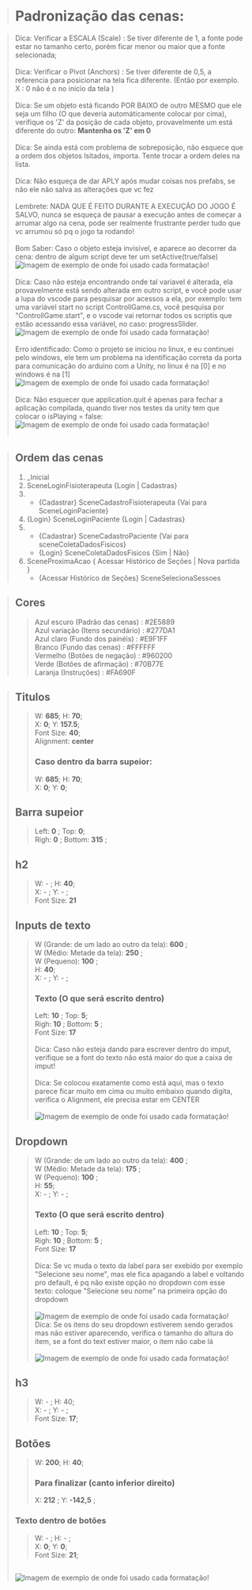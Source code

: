 > # Padronização das cenas:

> Dica: Verificar a ESCALA (Scale)  : Se tiver diferente de 1, a fonte pode estar no tamanho certo, porém ficar menor ou maior que a fonte selecionada;<br><br>
> Dica: Verificar o Pivot (Anchors) : Se tiver diferente de 0,5, a referencia para posicionar na tela fica diferente. (Então por exemplo. X : 0 não é o no inicio da tela ) <br><br>
> Dica: Se um objeto está ficando POR BAIXO de outro MESMO que ele seja um filho (O que deveria automáticamente colocar por cima), verifique os 'Z' da posição de cada objeto, provavelmente um está diferente do outro: **Mantenha os 'Z' em 0**<br><br>
> Dica: Se ainda está com problema de sobreposição, não esquece que a ordem dos objetos lsitados, importa. Tente trocar a ordem deles na lista. <br><br>
> Dica: Não esqueça de dar APLY após mudar coisas nos prefabs, se não ele não salva as alterações que vc fez<br><br>
> Lembrete: NADA QUE É FEITO DURANTE A EXECUÇÃO DO JOGO É SALVO, nunca se esqueça de pausar a execução antes de começar a arrumar algo na cena, pode ser realmente frustrante perder tudo que vc arrumou só pq o jogo ta rodando!<br><br> 
> Bom Saber: Caso o objeto esteja invisivel, e aparece ao decorrer da cena: dentro de algum script deve ter um setActive(true/false)
> ![Imagem de exemplo de onde foi usado cada formatação!](/imgs_Notation/setActive.png)<br><br>
> Dica: Caso não esteja encontrando onde tal variavel é alterada, ela provavelmente está sendo alterada em outro script, e você pode usar a lupa do vscode para pesquisar por acessos a ela, por exemplo: tem uma variável start no script ControllGame.cs, você pesquisa por "ControllGame.start", e o vscode vai retornar todos os scriptis que estão acessando essa variável, no caso: progressSlider.<br>
> ![Imagem de exemplo de onde foi usado cada formatação!](/imgs_Notation/acharacessodevariavel.png)<br><br>
> Erro identificado: Como o projeto se iniciou no linux, e eu continuei pelo windows, ele tem um problema na identificação correta da porta para comunicação do arduino com a Unity, no linux é na [0] e no windows é na [1]<br>
> ![Imagem de exemplo de onde foi usado cada formatação!](/imgs_Notation/portaProblema.png)<br><br>
> Dica: Não esquecer que application.quit é apenas para fechar a aplicação compilada, quando tiver nos testes da unity tem que colocar o isPlaying = false: <br>
> ![Imagem de exemplo de onde foi usado cada formatação!](/imgs_Notation/isplaying.png)<br><br>

> ## Ordem das cenas
> 1. _Inicial 
> 1. SceneLoginFisioterapeuta {Login | Cadastras}
> 1. 
>       - {Cadastrar} SceneCadastroFisioterapeuta {Vai para SceneLoginPaciente}
> 1. {Login} SceneLoginPaciente {Login | Cadastras}
> 1. 
>       - {Cadastrar} SceneCadastroPaciente {Vai para sceneColetaDadosFisicos}
>       - {Login} SceneColetaDadosFisicos {Sim | Não}
> 1. SceneProximaAcao { Acessar Histórico de Seções | Nova partida }
>       - {Acessar Histórico de Seções} SceneSelecionaSessoes
>

> ## Cores
>> Azul escuro (Padrão das cenas)   : #2E5889<br>
>> Azul variação (Itens secundário) : #277DA1<br>
>> Azul claro (Fundo dos painéis)   : #E9F1FF<br>
>> Branco (Fundo das cenas)         : #FFFFFF<br>
>> Vermelho (Botões de negação)     : #960200<br>
>> Verde    (Botões de afirmação)   : #70B77E<br>
>> Laranja (Instruções)             : #FA690F<br>

> ## Titulos
>> W: **685**; H: **70**;<br>
>> X: **0**;   Y: **157.5**;<br>
>> Font Size: **40**;<br>
>> Alignment: **center**<br>
>> ### Caso dentro da barra supeior:<br>
>> W: **685**; H: **70**;<br>
>> X: **0**;   Y: **0**;<br>
> ## Barra supeior
>> Left: **0** ; Top: **0**;<br>
>> Righ: **0** ; Bottom: **315** ;<br>
> ## h2
>> W: - ; H: **40**;<br>
>> X: - ; Y: - ;<br>
>> Font Size: **21**
> ## Inputs de texto
>> W (Grande: de um lado ao outro da tela): **600** ;<br>
>> W (Médio: Metade da tela): **250** ;<br>
>> W (Pequeno): **100** ;<br>
>> H: **40**;<br>
>> X: - ; Y: - ;<br>
>> ### Texto (O que será escrito dentro)
>> Left: **10** ; Top: **5**;<br>
>> Righ: **10** ; Bottom: **5** ;<br>
>> Font Size: **17**<br><br>
>> Dica: Caso não esteja dando para escrever dentro do imput, verifique se a font do texto não está maior do que a caixa de imput!<br><br>
>> Dica: Se colocou exatamente como está aqui, mas o texto parece ficar muito em cima ou muito embaixo quando digita, verifica o Alignment, ele precisa estar em CENTER<br><br>
> ![Imagem de exemplo de onde foi usado cada formatação!](/imgs_Notation/imputdeTexto.png)
> ## Dropdown
>> W (Grande: de um lado ao outro da tela): **400** ;<br>
>> W (Médio: Metade da tela): **175** ;<br>
>> W (Pequeno): **100** ;<br>
>> H: **55**;<br>
>> X: - ; Y: - ;<br>
>> ### Texto (O que será escrito dentro)
>> Left: **10** ; Top: **5**;<br>
>> Righ: **10** ; Bottom: **5** ;<br>
>> Font Size: **17**<br><br>
>> Dica: Se vc muda o texto da label para ser exebido por exemplo "Selecione seu nome", mas ele fica apagando a label e voltando pro default, é pq não existe opção no dropdown com esse texto: coloque "Selecione seu nome" na primeira opção do dropdown<br><br>
> ![Imagem de exemplo de onde foi usado cada formatação!](/imgs_Notation/optionDropdown.png)<br>
>> Dica: Se os itens do seu dropdown estiverem sendo gerados mas não estiver aparecendo, verifica o tamanho do altura do item, se a font do text estiver maior, o item não cabe lá<br><br>
> ![Imagem de exemplo de onde foi usado cada formatação!](/imgs_Notation/alturadositensdoDropdown.png)
> ## h3
>> W: - ; H: 40;<br>
>> X: - ;   Y: - ;<br>
>> Font Size: **17**;
> ## Botões
>> W: **200**; H: **40**;<br>
>> ### Para finalizar (canto inferior direito)
>> X: **212** ;   Y: **-142,5** ;<br>
> ### Texto dentro de botões
>> W: - ; H: - ;<br>
>> X: **0**;   Y: **0**;<br>
>> Font Size: **21**;
> ## 
> ![Imagem de exemplo de onde foi usado cada formatação!](/imgs_Notation/font.png)